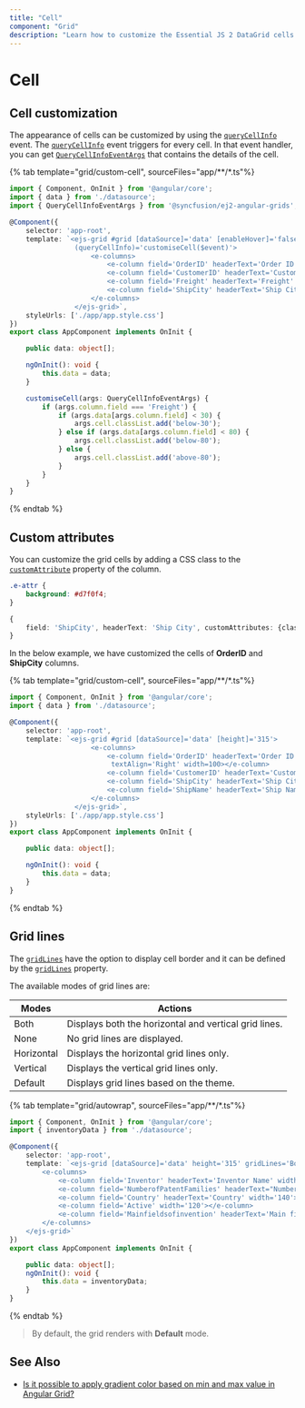 ```yaml
---
title: "Cell"
component: "Grid"
description: "Learn how to customize the Essential JS 2 DataGrid cells with styling, text wrapping, adding custom attributes and tooltips."
---
```


# Cell

## Cell customization

The appearance of cells can be customized by using the
[`queryCellInfo`](../../api/grid/#querycellinfo) event.
The [`queryCellInfo`](../../api/grid/#querycellinfo) event
triggers for every cell. In that event handler, you can get
[`QueryCellInfoEventArgs`](../../api/grid/queryCellInfoEventArgs) that contains the details of the cell.

{% tab template="grid/custom-cell", sourceFiles="app/**/*.ts"%}

```typescript
import { Component, OnInit } from '@angular/core';
import { data } from './datasource';
import { QueryCellInfoEventArgs } from '@syncfusion/ej2-angular-grids';

@Component({
    selector: 'app-root',
    template: `<ejs-grid #grid [dataSource]='data' [enableHover]='false' [allowSelection]='false' [height]='315'
                (queryCellInfo)='customiseCell($event)'>
                    <e-columns>
                        <e-column field='OrderID' headerText='Order ID' textAlign='Right' width=100></e-column>
                        <e-column field='CustomerID' headerText='Customer ID' width=120></e-column>
                        <e-column field='Freight' headerText='Freight' textAlign='Right' format='C2' width=80></e-column>
                        <e-column field='ShipCity' headerText='Ship City' width=130 ></e-column>
                    </e-columns>
                </ejs-grid>`,
    styleUrls: ['./app/app.style.css']
})
export class AppComponent implements OnInit {

    public data: object[];

    ngOnInit(): void {
        this.data = data;
    }

    customiseCell(args: QueryCellInfoEventArgs) {
        if (args.column.field === 'Freight') {
            if (args.data[args.column.field] < 30) {
                args.cell.classList.add('below-30');
            } else if (args.data[args.column.field] < 80) {
                args.cell.classList.add('below-80');
            } else {
                args.cell.classList.add('above-80');
            }
        }
    }
}

```

{% endtab %}

## Custom attributes

You can customize the grid cells by adding a CSS class to the [`customAttribute`](../../api/grid/column/#customattributes) property of the column.

```CSS
.e-attr {
    background: #d7f0f4;
}
```

```typescript
{
    field: 'ShipCity', headerText: 'Ship City', customAttributes: {class: 'e-attr'}, width: '120'
}
```

In the below example, we have customized the cells of **OrderID** and **ShipCity** columns.

{% tab template="grid/custom-cell", sourceFiles="app/**/*.ts"%}

```typescript
import { Component, OnInit } from '@angular/core';
import { data } from './datasource';

@Component({
    selector: 'app-root',
    template: `<ejs-grid #grid [dataSource]='data' [height]='315'>
                    <e-columns>
                        <e-column field='OrderID' headerText='Order ID' [customAttributes]="{class: 'e-attr'}"
                         textAlign='Right' width=100></e-column>
                        <e-column field='CustomerID' headerText='Customer ID' width=120></e-column>
                        <e-column field='ShipCity' headerText='Ship City' [customAttributes]="{class: 'e-attr'}" width=130 ></e-column>
                        <e-column field='ShipName' headerText='Ship Name' textAlign='Right' width=80></e-column>
                    </e-columns>
                </ejs-grid>`,
    styleUrls: ['./app/app.style.css']
})
export class AppComponent implements OnInit {

    public data: object[];

    ngOnInit(): void {
        this.data = data;
    }
}

```

{% endtab %}

## Grid lines

The [`gridLines`](../../api/grid/#gridlines) have the option to display cell border and it can be defined by the
[`gridLines`](../../api/grid/#gridlines) property.

The available modes of grid lines are:

| Modes | Actions |
|-------|---------|
| Both | Displays both the horizontal and vertical grid lines.|
| None | No grid lines are displayed.|
| Horizontal | Displays the horizontal grid lines only.|
| Vertical | Displays the vertical grid lines only.|
| Default | Displays grid lines based on the theme.|

{% tab template="grid/autowrap", sourceFiles="app/**/*.ts"%}

```typescript
import { Component, OnInit } from '@angular/core';
import { inventoryData } from './datasource';

@Component({
    selector: 'app-root',
    template: `<ejs-grid [dataSource]='data' height='315' gridLines='Both'>
        <e-columns>
            <e-column field='Inventor' headerText='Inventor Name' width='180' textAlign="Right"></e-column>
            <e-column field='NumberofPatentFamilies' headerText="Number of Patent Families" width='180' textAlign="Right"></e-column>
            <e-column field='Country' headerText='Country' width='140'></e-column>
            <e-column field='Active' width='120'></e-column>
            <e-column field='Mainfieldsofinvention' headerText='Main fields of invention' width='200'></e-column>
        </e-columns>
    </ejs-grid>`
})
export class AppComponent implements OnInit {

    public data: object[];
    ngOnInit(): void {
        this.data = inventoryData;
    }
}

```

{% endtab %}

>By default, the grid renders with **Default** mode.

## See Also

* [Is it possible to apply gradient color based on min and max value in Angular Grid?](https://www.syncfusion.com/forums/160346/is-it-possible-to-apply-gradient-color-based-on-min-and-max-value-in-angular-grid)